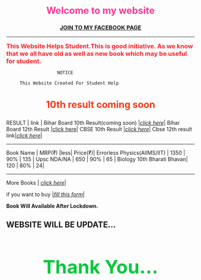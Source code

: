 
<h2 style="color:rgb(255, 51, 153);text-align: center;font-size:25px">Welcome to my website</h2>
  
   <h3 style="color:rgb(90, 51, 255);text-align: center;font-size:15px"><a href="https://www.facebook.com/Life-long-104599801271473"> JOIN TO MY FACEBOOK PAGE</a></h3>
 
  
  ------

 <h3 style="color:rgb(255, 30, 39);margin:auto"> This Website Helps Student.This is good initiative.
  As we know that we all have old as well as new book which may be useful for student.</h3>
  

                       NOTICE
                            
         This Website Created For Student Help  
                
    
  <h3 style="color:rgb(255, 51, 15);text-align: center;font-size:25px">10th result coming soon </h3>
      
   RESULT       |   link   |
   Bihar Board 10th Result(coming soon) |[*click here*](http://biharboardonline.bihar.gov.in)|
   Bihar Board 12th Result |[click here](http://onlinebseb.in/)|
  CBSE 10th Result |[*click here*](http://cbseresults.nic.in/class10/class10th19.htm)|
  Cbse 12th result link|[*click here*](http://cbseresults.nic.in/class12/class12th19.htm)|
  
 
 ----        
 
   Book Name     | MRP(₹) |less| Price(₹)|
    Errorless Physics(AIIMS/IIT) | 1350 | 90% | 135 |
   Upsc NDA/NA     | 650 | 90% | 65 |
  Biology 10th Bharati Bhavan| 120 | 80% | 24|
  
  ------
  
  More Books         | [*click here*](https://docs.google.com/spreadsheets/d/1kvnfD-IXiNV7L51Zh9LpoPR2V5DxA_YF1zh9-gUldmw/edit?usp=sharing)|
 
 if you want to buy |[*fill this form*](https://forms.gle/5rYRkacWytBEdRN49)|
  
 **Book Will Available After Lockdown.**  
 
##         WEBSITE WILL BE UPDATE... 


   <h1 style="color:rgb(10,200,60);font-size:50px;text-align: center;">Thank You... </h1>
 
 
